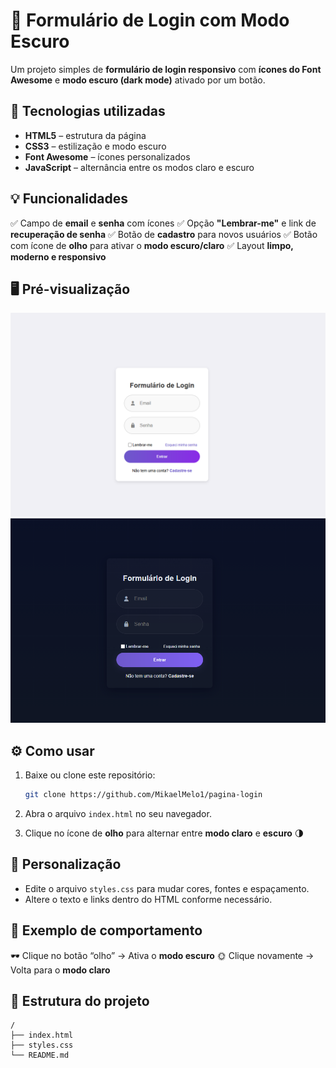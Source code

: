 # 🖤 Formulário de Login com Modo Escuro

Um projeto simples de **formulário de login responsivo** com **ícones do Font Awesome** e **modo escuro (dark mode)** ativado por um botão.

## 🧩 Tecnologias utilizadas

* **HTML5** – estrutura da página
* **CSS3** – estilização e modo escuro
* **Font Awesome** – ícones personalizados
* **JavaScript** – alternância entre os modos claro e escuro

## 💡 Funcionalidades

✅ Campo de **email** e **senha** com ícones
✅ Opção **"Lembrar-me"** e link de **recuperação de senha**
✅ Botão de **cadastro** para novos usuários
✅ Botão com ícone de **olho** para ativar o **modo escuro/claro**
✅ Layout **limpo, moderno e responsivo**

## 🖥️ Pré-visualização

![Pré-visualização do Formulário de Login](./img/tema-claro.png)
![Pré-visualização do Formulário de Login](./img/tema-escuro.png)


## ⚙️ Como usar

1. Baixe ou clone este repositório:

   ```bash
   git clone https://github.com/MikaelMelo1/pagina-login
   ```
2. Abra o arquivo `index.html` no seu navegador.
3. Clique no ícone de **olho** para alternar entre **modo claro** e **escuro** 🌗

## 🎨 Personalização

* Edite o arquivo `styles.css` para mudar cores, fontes e espaçamento.
* Altere o texto e links dentro do HTML conforme necessário.

## 📸 Exemplo de comportamento

🕶️ Clique no botão “olho” → Ativa o **modo escuro**
🌞 Clique novamente → Volta para o **modo claro**

## 📂 Estrutura do projeto

```
/
├── index.html
├── styles.css
└── README.md
```

#